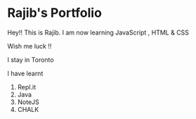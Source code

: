 # Rajib's Portfolio

Hey!! This is Rajib. 
I am now learning JavaScript , HTML & CSS

Wish me luck !!

I stay in Toronto

I have learnt 

1. Repl.it
1. Java
1. NoteJS
1. CHALK